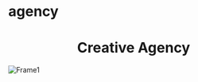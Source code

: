 # agency
<h1 align="center"> Creative Agency </h1>

![Frame1](https://user-images.githubusercontent.com/108352730/189651492-53dc6611-7f48-44ad-8a17-d476a6bdb32d.jpg)

<div align="center" width="20px">
<img src="![Frame1](https://user-images.githubusercontent.com/108352730/189651492-53dc6611-7f48-44ad-8a17-d476a6bdb32d.jpg)" width="0px">
</div>
